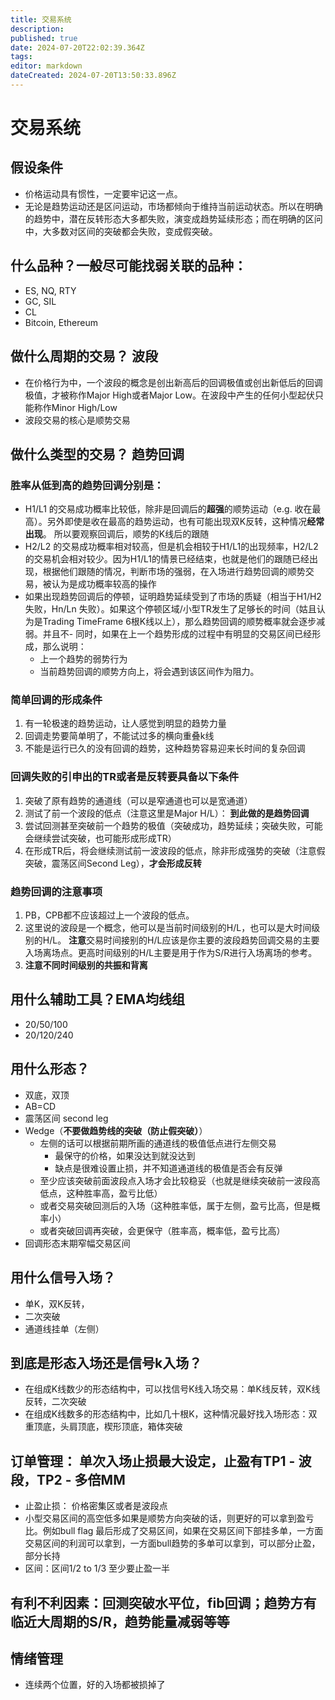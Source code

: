 ```yaml
---
title: 交易系统
description: 
published: true
date: 2024-07-20T22:02:39.364Z
tags: 
editor: markdown
dateCreated: 2024-07-20T13:50:33.896Z
---
```


# 交易系统
## 假设条件
- 价格运动具有惯性，一定要牢记这一点。
- 无论是趋势运动还是区问运动，市场都倾向于维持当前运动状态。所以在明确的趋势中，潜在反转形态大多都失败，演变成趋势延续形态；而在明确的区问中，大多数对区间的突破都会失败，变成假突破。

## 什么品种？一般尽可能找弱关联的品种： 
- ES, NQ, RTY
- GC, SIL
- CL
- Bitcoin, Ethereum 
## 做什么周期的交易？ 波段
- 在价格行为中，一个波段的概念是创出新高后的回调极值或创出新低后的回调极值，才被称作Major High或者Major Low。在波段中产生的任何小型起伏只能称作Minor High/Low
- 波段交易的核心是顺势交易
## 做什么类型的交易？ 趋势回调
### 胜率从低到高的趋势回调分别是：
- H1/L1 的交易成功概率比较低，除非是回调后的**超强**的顺势运动（e.g. 收在最高）。另外即使是收在最高的趋势运动，也有可能出现双K反转，这种情况**经常出现**。 所以要观察回调后，顺势的K线后的跟随
- H2/L2 的交易成功概率相对较高，但是机会相较于H1/L1的出现频率，H2/L2的交易机会相对较少。因为H1/L1的情景已经结束，也就是他们的跟随已经出现，根据他们跟随的情况，判断市场的强弱，在入场进行趋势回调的顺势交易，被认为是成功概率较高的操作
- 如果出现趋势回调后的停顿，证明趋势延续受到了市场的质疑（相当于H1/H2失败，Hn/Ln 失败）。如果这个停顿区域/小型TR发生了足够长的时间（姑且认为是Trading TimeFrame 6根K线以上），那么趋势回调的顺势概率就会逐步减弱。并且不- 同时，如果在上一个趋势形成的过程中有明显的交易区间已经形成，那么说明：
	- 上一个趋势的弱势行为
	- 当前趋势回调的顺势方向上，将会遇到该区间作为阻力。
### 简单回调的形成条件
1. 有一轮极速的趋势运动，让人感觉到明显的趋势力量
2. 回调走势要简单明了，不能试过多的横向重叠k线
3. 不能是运行已久的没有回调的趋势，这种趋势容易迎来长时间的复杂回调
### 回调失败的引申出的TR或者是反转要具备以下条件
1. 突破了原有趋势的通道线（可以是窄通道也可以是宽通道）
2. 测试了前一个波段的低点（注意这里是Major H/L）： **到此做的是趋势回调**
3. 尝试回测甚至突破前一个趋势的极值（突破成功，趋势延续；突破失败，可能会继续尝试突破，也可能形成形成TR）
4. 在形成TR后，将会继续测试前一波波段的低点，除非形成强势的突破（注意假突破，震荡区间Second Leg），**才会形成反转**
### 趋势回调的注意事项
1. PB，CPB都不应该超过上一个波段的低点。
2. 这里说的波段是一个概念，他可以是当前时间级别的H/L，也可以是大时间级别的H/L。 **注意**交易时间接别的H/L应该是你主要的波段趋势回调交易的主要入场离场点。更高时间级别的H/L主要是用于作为S/R进行入场离场的参考。
3. **注意不同时间级别的共振和背离**
## 用什么辅助工具？EMA均线组
- 20/50/100
- 20/120/240
## 用什么形态？
- 双底，双顶
- AB=CD
- 震荡区间 second leg
- Wedge（**不要做趋势线的突破（防止假突破）**）
	- 左侧的话可以根据前期所画的通道线的极值低点进行左侧交易
  		- 最保守的价格，如果没达到就没达到
    	- 缺点是很难设置止损，并不知道通道线的极值是否会有反弹
  - 至少应该突破前面波段点入场才会比较稳妥（也就是继续突破前一波段高低点，这种胜率高，盈亏比低）
  - 或者交易突破回测后的入场（这种胜率低，属于左侧，盈亏比高，但是概率小）
  - 或者突破回调再突破，会更保守（胜率高，概率低，盈亏比高）
- 回调形态末期窄幅交易区间

## 用什么信号入场？
- 单K，双K反转，
- 二次突破
- 通道线挂单（左侧）
## 到底是形态入场还是信号k入场？
- 在组成K线数少的形态结构中，可以找信号K线入场交易：单K线反转，双K线反转，二次突破
- 在组成K线数多的形态结构中，比如几十根K，这种情况最好找入场形态：双重顶底，头肩顶底，楔形顶底，箱体突破
## 订单管理： 单次入场止损最大设定，止盈有TP1 - 波段，TP2 - 多倍MM
- 止盈止损： 价格密集区或者是波段点
- 小型交易区间的高空低多如果是顺势方向突破的话，则更好的可以拿到盈亏比。例如bull flag 最后形成了交易区间，如果在交易区间下部挂多单，一方面交易区间的利润可以拿到，一方面bull趋势的多单可以拿到，可以部分止盈，部分长持
- 区间：区间1/2 to 1/3 至少要止盈一半
## 有利不利因素：回测突破水平位，fib回调；趋势方有临近大周期的S/R，趋势能量减弱等等
## 情绪管理
- 连续两个位置，好的入场都被损掉了
